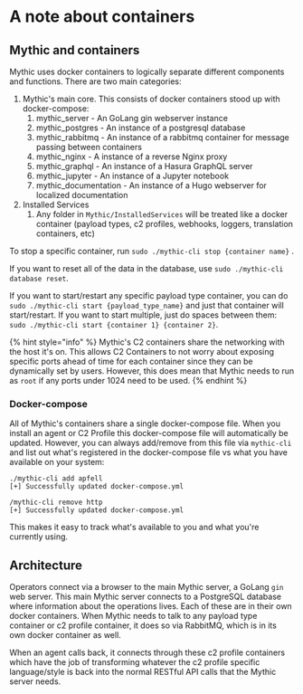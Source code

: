 # A note about containers

## Mythic and containers

Mythic uses docker containers to logically separate different components and functions. There are two main categories:

1. Mythic's main core. This consists of docker containers stood up with docker-compose:
   1. mythic\_server - An GoLang gin webserver instance
   2. mythic\_postgres - An instance of a postgresql database
   3. mythic\_rabbitmq - An instance of a rabbitmq container for message passing between containers
   4. mythic\_nginx - A instance of a reverse Nginx proxy
   5. mythic\_graphql - An instance of a Hasura GraphQL server
   6. mythic\_jupyter - An instance of a Jupyter notebook
   7. mythic\_documentation - An instance of a Hugo webserver for localized documentation
2. Installed Services
   1. Any folder in `Mythic/InstalledServices` will be treated like a docker container (payload types, c2 profiles, webhooks, loggers, translation containers, etc)&#x20;

To stop a specific container, run `sudo ./mythic-cli stop {container name}` .

If you want to reset all of the data in the database, use `sudo ./mythic-cli database reset`.

If you want to start/restart any specific payload type container, you can do `sudo ./mythic-cli start {payload_type_name}` and just that container will start/restart. If you want to start multiple, just do spaces between them: `sudo ./mythic-cli start {container 1} {container 2}`.

{% hint style="info" %}
Mythic's C2 containers share the networking with the host it's on. This allows C2 Containers to not worry about exposing specific ports ahead of time for each container since they can be dynamically set by users. However, this does mean that Mythic needs to run as `root` if any ports under 1024 need to be used.
{% endhint %}

### Docker-compose

All of Mythic's containers share a single docker-compose file. When you install an agent or C2 Profile this docker-compose file will automatically be updated. However, you can always add/remove from this file via `mythic-cli` and list out what's registered in the docker-compose file vs what you have available on your system:

```
./mythic-cli add apfell
[+] Successfully updated docker-compose.yml

/mythic-cli remove http
[+] Successfully updated docker-compose.yml
```

This makes it easy to track what's available to you and what you're currently using.

## Architecture

Operators connect via a browser to the main Mythic server, a GoLang `gin` web server. This main Mythic server connects to a PostgreSQL database where information about the operations lives. Each of these are in their own docker containers. When Mythic needs to talk to any payload type container or c2 profile container, it does so via RabbitMQ, which is in its own docker container as well.

When an agent calls back, it connects through these c2 profile containers which have the job of transforming whatever the c2 profile specific language/style is back into the normal RESTful API calls that the Mythic server needs.

